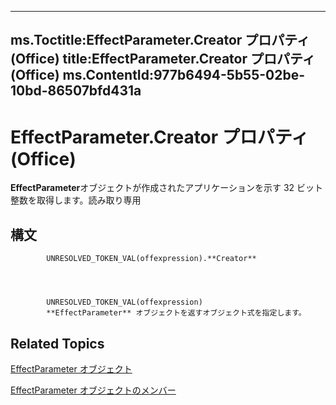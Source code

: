

---
ms.Toctitle:EffectParameter.Creator プロパティ (Office)
title:EffectParameter.Creator プロパティ (Office)
ms.ContentId:977b6494-5b55-02be-10bd-86507bfd431a
---
# EffectParameter.Creator プロパティ (Office)




**EffectParameter**オブジェクトが作成されたアプリケーションを示す 32 ビット整数を取得します。読み取り専用

## 構文

            UNRESOLVED_TOKEN_VAL(offexpression).**Creator**




            UNRESOLVED_TOKEN_VAL(offexpression)
            **EffectParameter** オブジェクトを返すオブジェクト式を指定します。



## Related Topics

[EffectParameter オブジェクト](975669fc-cf50-ac64-e6b5-84ff5397829b.md)

[EffectParameter オブジェクトのメンバー](a52ed620-d0eb-4111-495e-bfe6e768c8df.md)




